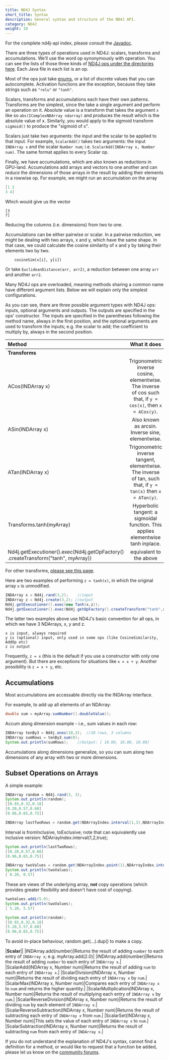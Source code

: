 ```yaml
---
title: ND4J Syntax
short_title: Syntax
description: General syntax and structure of the ND4J API.
category: ND4J
weight: 10
---
```



For the complete nd4j-api index, please consult the [Javadoc](../doc).

There are three types of operations used in ND4J: scalars, transforms and accumulations. We’ll use the word op synonymously with operation. You can see the lists of those three kinds of [ND4J ops under the directories here]( https://github.com/deeplearning4j/nd4j/blob/master/nd4j-backends/nd4j-api-parent/nd4j-api/src/main/java/org/nd4j/linalg/api/ops/impl
). Each Java file in each list is an op.

Most of the ops just take [enums](https://docs.oracle.com/javase/tutorial/java/javaOO/enum.html), or a list of discrete values that you can autocomplete. Activation functions are the exception, because they take strings such as `"relu"` or `"tanh"`.

Scalars, transforms and accumulations each have their own patterns. Transforms are the simplest, since the take a single argument and perform an operation on it. Absolute value is a transform that takes the argument `x` like so `abs(IComplexNDArray ndarray)` and produces the result which is the absolute value of x. Similarly, you would apply to the sigmoid transform `sigmoid()` to produce the "sigmoid of x".

Scalars just take two arguments: the input and the scalar to be applied to that input. For example, `ScalarAdd()` takes two arguments: the input `INDArray x` and the scalar `Number num`; i.e. `ScalarAdd(INDArray x, Number num)`. The same format applies to every Scalar op.

Finally, we have accumulations, which are also known as reductions in GPU-land. Accumulations add arrays and vectors to one another and can *reduce* the dimensions of those arrays in the result by adding their elements in a rowwise op. For example, we might run an accumulation on the array
```java
[1 2
3 4]
```
Which would give us the vector
```
[3
7]
```
Reducing the columns (i.e. dimensions) from two to one.

Accumulations can be either pairwise or scalar. In a pairwise reduction, we might be dealing with two arrays, x and y, which have the same shape. In that case, we could calculate the cosine similarity of x and y by taking their elements two by two.

        cosineSim(x[i], y[i])

Or take `EuclideanDistance(arr, arr2)`, a reduction between one array `arr` and another `arr2`.

Many ND4J ops are overloaded, meaning methods sharing a common name have different argument lists. Below we will explain only the simplest configurations.

As you can see, there are three possible argument types with ND4J ops: inputs, optional arguments and outputs. The outputs are specified in the ops' constructor. The inputs are specified in the parentheses following the method name, always in the first position, and the optional arguments are used to transform the inputs; e.g. the scalar to add; the coefficient to multiply by, always in the second position.

|Method| What it does |
|:----|:-------------:|
|**Transforms**||
|ACos(INDArray x)|Trigonometric inverse cosine, elementwise. The inverse of cos such that, if `y = cos(x)`, then `x = ACos(y)`.|
|ASin(INDArray x)|Also known as arcsin. Inverse sine, elementwise.|
|ATan(INDArray x)|Trigonometric inverse tangent, elementwise. The inverse of tan, such that, if `y = tan(x)` then `x = ATan(y)`.|
|Transforms.tanh(myArray)|Hyperbolic tangent: a sigmoidal function. This applies elementwise tanh inplace.|
|Nd4j.getExecutioner().exec(Nd4j.getOpFactory() .createTransform("tanh", myArray))|equivalent to the above|

For other transforms, [please see this page](https://github.com/deeplearning4j/nd4j/blob/master/nd4j-backends/nd4j-api-parent/nd4j-api/src/main/java/org/nd4j/linalg/ops/transforms/Transforms.java).

Here are two examples of performing `z = tanh(x)`, in which the original array `x` is unmodified.
```java
INDArray x = Nd4j.rand(3,2);	//input
INDArray z = Nd4j.create(3,2); //output
Nd4j.getExecutioner().exec(new Tanh(x,z));
Nd4j.getExecutioner().exec(Nd4j.getOpFactory().createTransform("tanh",x,z));
```
The latter two examples above use ND4J's basic convention for all ops, in which we have 3 NDArrays, x, y and z.
```
x is input, always required
y is (optional) input, only used in some ops (like CosineSimilarity, AddOp etc)
z is output
```
Frequently, `z = x` (this is the default if you use a constructor with only one argument). But there are exceptions for situations like `x = x + y`. Another possibility is `z = x + y`, etc.

## Accumulations  

Most accumulations are accessable directly via the INDArray interface.

For example, to add up all elements of an NDArray:
```java
double sum = myArray.sumNumber().doubleValue();
```
Accum along dimension example - i.e., sum values in each row:
```java
INDArray tenBy3 = Nd4j.ones(10,3);	//10 rows, 3 columns
INDArray sumRows = tenBy3.sum(0);
System.out.println(sumRows);	//Output: [ 10.00, 10.00, 10.00]
```
Accumulations along dimensions generalize, so you can sum along two dimensions of any array with two or more dimensions.

## Subset Operations on Arrays

A simple example:
```java
INDArray random = Nd4j.rand(3, 3);
System.out.println(random);
[[0.93,0.32,0.18]
[0.20,0.57,0.60]
[0.96,0.65,0.75]]

INDArray lastTwoRows = random.get(NDArrayIndex.interval(1,3),NDArrayIndex.all());
```
Interval is fromInclusive, toExclusive; note that can equivalently use inclusive version: NDArrayIndex.interval(1,2,true);
```java
System.out.println(lastTwoRows);
[[0.20,0.57,0.60]
[0.96,0.65,0.75]]

INDArray twoValues = random.get(NDArrayIndex.point(1),NDArrayIndex.interval(0, 2));
System.out.println(twoValues);
[ 0.20, 0.57]
```
These are views of the underlying array, **not** copy operations (which provides greater flexibility and doesn't have cost of copying).
```java
twoValues.addi(5.0);
System.out.println(twoValues);
[ 5.20, 5.57]

System.out.println(random);
[[0.93,0.32,0.18]
[5.20,5.57,0.60]
[0.96,0.65,0.75]]
```
To avoid in-place behaviour, random.get(...).dup() to make a copy.

|**Scalar**||
|INDArray.add(number)|Returns the result of adding `number` to each entry of `INDArray x`; e.g. myArray.add(2.0)|
|INDArray.addi(number)|Returns the result of adding `number` to each entry of `INDArray x`.|
|ScalarAdd(INDArray x, Number num)|Returns the result of adding `num` to each entry of `INDArray x`.|
|ScalarDivision(INDArray x, Number num)|Returns the result of dividing each entry of `INDArray x` by `num`.|
|ScalarMax(INDArray x, Number num)|Compares each entry of `INDArray x` to `num` and returns the higher quantity.|
|ScalarMultiplication(INDArray x, Number num)|Returns the result of multiplying each entry of `INDArray x` by `num`.|
|ScalarReverseDivision(INDArray x, Number num)|Returns the result of dividing `num` by each element of `INDArray x`.|
|ScalarReverseSubtraction(INDArray x, Number num)|Returns the result of subtracting each entry of `INDArray x` from `num`.|
|ScalarSet(INDArray x, Number num)|This sets the value of each entry of `INDArray x` to `num`.|
|ScalarSubtraction(INDArray x, Number num)|Returns the result of subtracting `num` from each entry of `INDArray x`.|


If you do not understand the explanation of ND4J's syntax, cannot find a definition for a method, or would like to request that a function be added, please let us know on the [community forums](https://community.konduit.ai/).